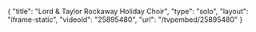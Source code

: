 {
    "title": "Lord & Taylor Rockaway Holiday Choir",
    "type": "solo",
    "layout": "iframe-static",
    "videoId": "25895480",
    "url": "\/tvpembed\/25895480"
}